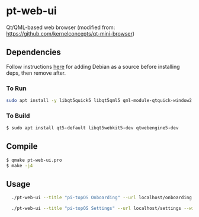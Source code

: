 # pt-web-ui

Qt/QML-based web browser
(modified from: https://github.com/kernelconcepts/qt-mini-browser)

## Dependencies

Follow instructions [here](https://packages.debian.org/buster/armhf/qtwebengine5-dev/download) for adding Debian as a source before installing deps, then remove after.

### To Run
``` bash
sudo apt install -y libqt5quick5 libqt5qml5 qml-module-qtquick-window2 qml-module-qtquick2 qml-module-qtquick-controls qml-module-qtwebengine

```

### To Build

``` bash
$ sudo apt install qt5-default libqt5webkit5-dev qtwebengine5-dev
```


## Compile

``` bash
$ qmake pt-web-ui.pro
$ make -j4
```

## Usage

``` bash
  ./pt-web-ui --title "pi-topOS Onboarding" --url localhost/onboarding --fullscreen
```

``` bash
  ./pt-web-ui --title "pi-topOS Settings" --url localhost/settings --width 0.7 --height 0.8
```
